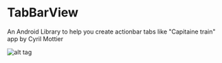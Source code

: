 TabBarView
==========

An Android Library to help you create actionbar tabs like "Capitaine train" app by Cyril Mottier

![alt tag](https://raw.github.com/Mirkoddd/TabBarView/tree/master/extras/icon.png)
